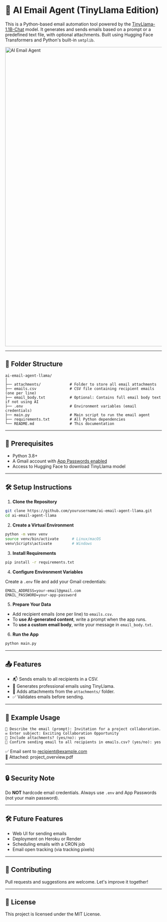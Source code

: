 # 🧠 AI Email Agent (TinyLlama Edition)

This is a Python-based email automation tool powered by the [TinyLlama-1.1B-Chat](https://huggingface.co/TinyLlama/TinyLlama-1.1B-Chat-v1.0) model. It generates and sends emails based on a prompt or a predefined text file, with optional attachments. Built using Hugging Face Transformers and Python's built-in `smtplib`.


<img width="959" alt="AI Email Agent" src="https://github.com/user-attachments/assets/7b14cc98-d838-4695-872c-7b5e8f4ea965" />

---

## 📁 Folder Structure

```
ai-email-agent-llama/
│
├── attachments/             # Folder to store all email attachments
├── emails.csv               # CSV file containing recipient emails (one per line)
├── email_body.txt           # Optional: Contains full email body text if not using AI
├── .env                     # Environment variables (email credentials)
├── main.py                  # Main script to run the email agent
├── requirements.txt         # All Python dependencies
└── README.md                # This documentation
```

---

## 🔧 Prerequisites

- Python 3.8+
- A Gmail account with [App Passwords enabled](https://support.google.com/mail/answer/185833?hl=en)
- Access to Hugging Face to download TinyLlama model

---

## 🛠️ Setup Instructions

1. **Clone the Repository**

```bash
git clone https://github.com/yourusername/ai-email-agent-llama.git
cd ai-email-agent-llama
```

2. **Create a Virtual Environment**

```bash
python -m venv venv
source venv/bin/activate      # Linux/macOS
venv\Scripts\activate         # Windows
```

3. **Install Requirements**

```bash
pip install -r requirements.txt
```

4. **Configure Environment Variables**

Create a `.env` file and add your Gmail credentials:

```env
EMAIL_ADDRESS=your-email@gmail.com
EMAIL_PASSWORD=your-app-password
```

5. **Prepare Your Data**

- Add recipient emails (one per line) to `emails.csv`.
- To **use AI-generated content**, write a prompt when the app runs.
- To **use a custom email body**, write your message in `email_body.txt`.

6. **Run the App**

```bash
python main.py
```

---

## 📤 Features

- 📬 Sends emails to all recipients in a CSV.
- 🤖 Generates professional emails using TinyLlama.
- 📎 Adds attachments from the `attachments/` folder.
- ✅ Validates emails before sending.

---

## 🧪 Example Usage

```
📝 Describe the email (prompt): Invitation for a project collaboration.
✉️ Enter subject: Exciting Collaboration Opportunity
📎 Include attachments? (yes/no): yes
🚀 Confirm sending email to all recipients in emails.csv? (yes/no): yes
```

✅ Email sent to recipient@example.com  
📎 Attached: project_overview.pdf  

---

## 🔒 Security Note

Do **NOT** hardcode email credentials. Always use `.env` and App Passwords (not your main password).

---

## 🛠 Future Features

- Web UI for sending emails
- Deployment on Heroku or Render
- Scheduling emails with a CRON job
- Email open tracking (via tracking pixels)

---

## 🤝 Contributing

Pull requests and suggestions are welcome. Let's improve it together!

---

## 📄 License

This project is licensed under the MIT License.
